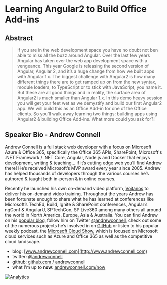 # Learning Angular2 to Build Office Add-ins

## Abstract
> If you are in the web development space you have no doubt not ben able to miss all the buzz around Angular. Over the last few years Angular has taken over the web app development space with a vengeance. This year Google is releasing the second version of Angular, Angular 2, and it’s a huge change from how we built apps with Angular 1.x. The biggest challenge with Angular2 is how many different things there are to get ramped up on from the new syntax, module loaders, to TypeScript or to stick with JavaScript, you name it. But these are all good things and in reality, the surface area of Angular2 is much smaller than Angular 1.x. In this demo heavy session you will get your feet wet as we demystify and build our first Angular2 app. We will build this as an Office Add-in for one of the Office clients. So you’ll walk away learning two things: building apps using Angular2 & building Office Add-ins. What more could you ask for?!


## Speaker Bio - Andrew Connell

Andrew Connell is a full stack web developer with a focus on Microsoft Azure & Office 365, specifically the Office 365 APIs, SharePoint, Microsoft's .NET Framework / .NET Core, Angular, Node.js and Docker that enjoys development, writing & teaching… if it’s cutting edge web you’ll find Andrew there! He’s received Microsoft’s MVP award every year since 2005. Andrew has helped thousands of developers through the various courses he’s authored & taught both in-person & in online courses. 

Recently he launched his own on-demand video platform, [Voitanos](https://www.voitanos.io) to deliver his on-demand video training. Throughout the years Andrew has been fortunate enough to share what he has learned at conferences like Microsoft’s TechEd, Build, Ignite & SharePoint conferences, Angular’s ngConf & AngularU, SPTechCon, SP Live360 among many others all around the world in North America, Europe, Asia & Australia. You can find Andrew on his [popular blog](http://www.andrewconnell.com), follow him on Twitter [@andrewconnell](https://www.twitter.com/andrewconnell), check out some of the numerous projects he’s involved in on [GitHub](https://github.com/andrewconnell) or listen to his popular weekly podcast, the [Microsoft Cloud Show](http://www.microsoftcloudshow.com), which is focused on Microsoft cloud services such as Azure and Office 365 as well as the competitive cloud landscape.


- blog: [www.andrewconnell.com](http://www.andrewconnell.com)
- twitter: [@andrewconnell](http://www.twitter.com/andrewconnell)
- github: [github.com / andrewconnell](http://github.com/andrewconnell)
- what I'm up to **now**: [andrewconnell.com/now](http://andrewconnell.com/now)

[![Analytics](https://ga-beacon.appspot.com/UA-59889067-1/pres-ng2-officeaddin/readme)](https://github.com/igrigorik/ga-beacon)
